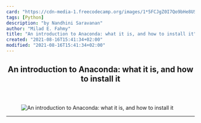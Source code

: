 ```yaml
---
card: "https://cdn-media-1.freecodecamp.org/images/1*5FCJgZ0I7Qo9bHe8USGfvw.png"
tags: [Python]
description: "by Nandhini Saravanan"
author: "Milad E. Fahmy"
title: "An introduction to Anaconda: what it is, and how to install it"
created: "2021-08-16T15:41:34+02:00"
modified: "2021-08-16T15:41:34+02:00"
---
```

<div class="site-wrapper">
<main id="site-main" class="site-main outer">
<div class="inner">
<article class="post-full post tag-python tag-ubuntu tag-data-science tag-tech tag-anaconda ">
<header class="post-full-header">
<h1 class="post-full-title">An introduction to Anaconda: what it is, and how to install it</h1>
</header>
<figure class="post-full-image">
<picture>
<source media="(max-width: 700px)" sizes="1px" srcset="data:image/gif;base64,R0lGODlhAQABAIAAAAAAAP///yH5BAEAAAAALAAAAAABAAEAAAIBRAA7 1w">
<source media="(min-width: 701px)" sizes="(max-width: 800px) 400px,
(max-width: 1170px) 700px,
1400px" srcset="https://cdn-media-1.freecodecamp.org/images/1*5FCJgZ0I7Qo9bHe8USGfvw.png 300w,
https://cdn-media-1.freecodecamp.org/images/1*5FCJgZ0I7Qo9bHe8USGfvw.png 600w,
https://cdn-media-1.freecodecamp.org/images/1*5FCJgZ0I7Qo9bHe8USGfvw.png 1000w,
https://cdn-media-1.freecodecamp.org/images/1*5FCJgZ0I7Qo9bHe8USGfvw.png 2000w">
<img onerror="this.style.display='none'" src="https://cdn-media-1.freecodecamp.org/images/1*5FCJgZ0I7Qo9bHe8USGfvw.png" alt="An introduction to Anaconda: what it is, and how to install it">
</picture>
</figure>
<section class="post-full-content">
<div class="post-content medium-migrated-article">
</div>
<hr>
</section>
</article>
</div>
</main>
</div>
<!-- Google Tag Manager (noscript) -->
<!-- End Google Tag Manager (noscript) -->
